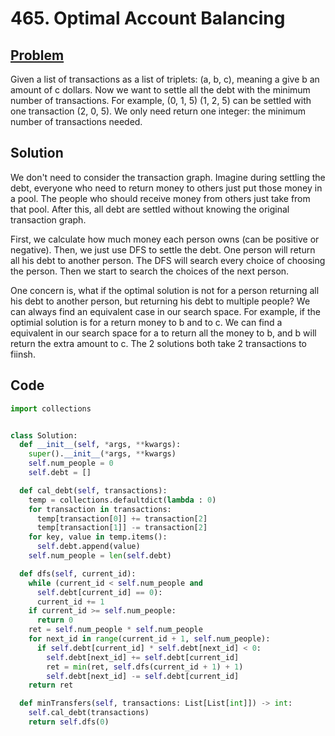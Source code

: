 # 465. Optimal Account Balancing

## [Problem](https://leetcode.com/problems/optimal-account-balancing/)
Given a list of transactions as a list of triplets: (a, b, c), meaning a give b an amount of c dollars.
Now we want to settle all the debt with the minimum number of transactions.
For example, (0, 1, 5) (1, 2, 5) can be settled with one transaction (2, 0, 5).
We only need return one integer: the minimum number of transactions needed.

## Solution
We don't need to consider the transaction graph.
Imagine during settling the debt, everyone who need to return money to others just put those money in a pool.
The people who should receive money from others just take from that pool.
After this, all debt are settled without knowing the original transaction graph.

First, we calculate how much money each person owns (can be positive or negative).
Then, we just use DFS to settle the debt.
One person will return all his debt to another person.
The DFS will search every choice of choosing the person.
Then we start to search the choices of the next person.

One concern is, what if the optimal solution is not for a person returning all his debt to another person, but returning his debt to multiple people?
We can always find an equivalent case in our search space.
For example, if the optimial solution is for a return money to b and to c.
We can find a equivalent in our search space for a to return all the money to b, and b will return the extra amount to c. The 2 solutions both take 2 transactions to fiinsh.

## Code
```python
import collections


class Solution:
  def __init__(self, *args, **kwargs):
    super().__init__(*args, **kwargs)
    self.num_people = 0
    self.debt = []

  def cal_debt(self, transactions):
    temp = collections.defaultdict(lambda : 0)
    for transaction in transactions:
      temp[transaction[0]] += transaction[2]
      temp[transaction[1]] -= transaction[2]
    for key, value in temp.items():
      self.debt.append(value)
    self.num_people = len(self.debt)

  def dfs(self, current_id):
    while (current_id < self.num_people and 
      self.debt[current_id] == 0):
      current_id += 1
    if current_id >= self.num_people:
      return 0
    ret = self.num_people * self.num_people
    for next_id in range(current_id + 1, self.num_people):
      if self.debt[current_id] * self.debt[next_id] < 0:
        self.debt[next_id] += self.debt[current_id]
        ret = min(ret, self.dfs(current_id + 1) + 1)
        self.debt[next_id] -= self.debt[current_id]
    return ret

  def minTransfers(self, transactions: List[List[int]]) -> int:          
    self.cal_debt(transactions)
    return self.dfs(0)
```
